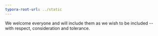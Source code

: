 ```yaml
---
typora-root-url: ../static
---
```


We welcome everyone and will include them as we wish to be included -- with respect, consideration and tolerance.


​			
​		
​	


​		
​			
​		
​	